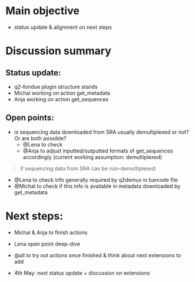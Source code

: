 # Main objective             
* status update & alignment on next steps                         
             
# Discussion summary

## Status update:
* q2-fondue plugin structure stands 
* Michal working on action get_metadata
* Anja working on action get_sequences                       

## Open points:
* is sequencing data downloaded from SRA usually demultiplexed or not? Or are both possible?
	* @Lena to  check
	* @Anja to adjust inputted/outputted formats of get_sequences accordingly (current working assumption: demultiplexed)
> if sequencing data from SRA can be non-demultiplexed:       
  * @Lena to check info generally required by q2demux in barcode file
  * @Michal to check if this info is available in metadata downloaded by get_metadata


# Next steps:             
* Michal & Anja to finish actions
* Lena open point deep-dive
* @all to try out actions once finished & think about next extensions to add          

* 4th May: next status update + discussion on extensions
